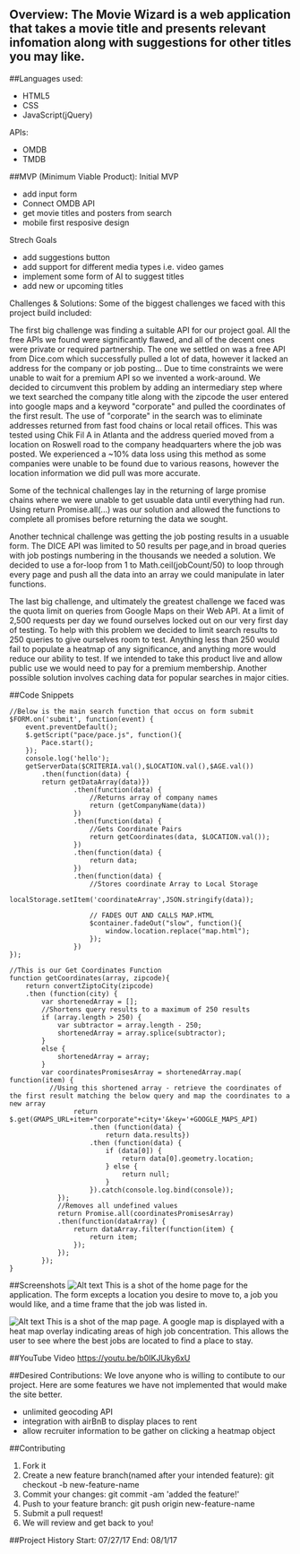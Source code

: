 ## Overview: The Movie Wizard is a web application that takes a movie title and presents relevant infomation along with suggestions for other titles you may like.  
  
##Languages used: 
  - HTML5
  - CSS
  - JavaScript(jQuery)
  
  APIs:
  - OMDB
  - TMDB
  
##MVP (Minimum Viable Product): 
Initial MVP
  - add input form
  - Connect OMDB API
  - get movie titles and posters from search
  - mobile first resposive design
  
Strech Goals
  - add suggestions button
  - add support for different media types i.e. video games
  - implement some form of AI to suggest titles 
  - add new or upcoming titles
  
Challenges & Solutions:
Some of the biggest challenges we faced with this project build included: 

  The first big challenge was finding a suitable API for our project goal. All the free APIs we found were significantly flawed, and all of the decent ones were private or required partnership. The one we settled on was a free API from Dice.com which successfully pulled a lot of data, however it lacked an address for the company or job posting... Due to time constraints we were unable to wait for a premium API so we invented a work-around. We decided to circumvent this problem by adding an intermediary step where we text searched the company title along with the zipcode the user entered into google maps and a keyword "corporate" and pulled the coordinates of the first result. The use of "corporate" in the search was to eliminate addresses returned from fast food chains or local retail offices. This was tested using Chik Fil A in Atlanta and the address queried moved from a location on Roswell road to the company headquarters where the job was posted. We experienced a ~10% data loss using this method as some companies were unable to be found due to various reasons, however the location information we did pull was more accurate. 

  Some of the technical challenges lay in the returning of large promise chains where we were unable to get usuable data until everything had run. Using return Promise.all(...) was our solution and allowed the functions to complete all promises before returning the data we sought. 

  Another technical challenge was getting the job posting results in a usuable form. The DICE API was limited to 50 results per page,and in broad queries with job postings numbering in the thousands we needed a solution. We decided to use a for-loop from 1 to Math.ceil(jobCount/50) to loop through every page and push all the data into an array we could manipulate in later functions.

  The last big challenge, and ultimately the greatest challenge we faced was the quota limit on queries from Google Maps on their Web API. At a limit of 2,500 requests per day we found ourselves locked out on our very first day of testing. To help with this problem we decided to limit search results to 250 queries to give ourselves room to test. Anything less than 250 would fail to populate a heatmap of any significance, and anything more would reduce our ability to test. If we intended to take this product live and allow public use we would need to pay for a premium membership. Another possible solution involves caching data for popular searches in major cities.
  
##Code Snippets
```
//Below is the main search function that occus on form submit 
$FORM.on('submit', function(event) {
    event.preventDefault();
    $.getScript("pace/pace.js", function(){
        Pace.start();
    });
    console.log('hello');
    getServerData($CRITERIA.val(),$LOCATION.val(),$AGE.val())
        .then(function(data) {
        return getDataArray(data)})
                .then(function(data) {
                    //Returns array of company names
                    return (getCompanyName(data))
                })
                .then(function(data) {
                    //Gets Coordinate Pairs 
                    return getCoordinates(data, $LOCATION.val());
                })
                .then(function(data) {
                    return data;
                })
                .then(function(data) {
                    //Stores coordinate Array to Local Storage
                    localStorage.setItem('coordinateArray',JSON.stringify(data));

                    // FADES OUT AND CALLS MAP.HTML 
                    $container.fadeOut("slow", function(){
                        window.location.replace("map.html");
                    });  
                })
});
```

```
//This is our Get Coordinates Function  
function getCoordinates(array, zipcode){
    return convertZiptoCity(zipcode)
    .then (function(city) {
        var shortenedArray = [];
        //Shortens query results to a maximum of 250 results
        if (array.length > 250) {
            var subtractor = array.length - 250;
            shortenedArray = array.splice(subtractor);
        }
        else {
            shortenedArray = array;
        }
        var coordinatesPromisesArray = shortenedArray.map( function(item) {
          //Using this shortened array - retrieve the coordinates of the first result matching the below query and map the coordinates to a new array
                return $.get(GMAPS_URL+item+"corporate"+city+'&key='+GOOGLE_MAPS_API)
                    .then (function(data) {
                        return data.results})
                    .then (function(data) {
                        if (data[0]) {
                            return data[0].geometry.location;
                        } else {
                            return null;
                        }
                    }).catch(console.log.bind(console));
            });
            //Removes all undefined values 
            return Promise.all(coordinatesPromisesArray)
            .then(function(dataArray) {
                return dataArray.filter(function(item) {
                    return item;
                });
            });
        });
}
```
##Screenshots
![Alt text](images/home-page.png?raw=true)
This is a shot of the home page for the application. The form excepts a location you desire to move to, a job you would like, and a time frame that the job was listed in. 

![Alt text](images/atlanta.png?raw=true)
This is a shot of the map page. A google map is displayed with a heat map overlay indicating areas of high job concentration. This allows the user to see where the best jobs are located to find a place to stay. 

##YouTube Video
https://youtu.be/b0IKJUky6xU

##Desired Contributions: We love anyone who is willing to contibute to our project. Here are some features we have not implemented that would make the site better.
  - unlimited geocoding API
  - integration with airBnB to display places to rent
  - allow recruiter information to be gather on clicking a heatmap     object

##Contributing
  1. Fork it
  2. Create a new feature branch(named after your intended feature):    git checkout -b new-feature-name
  3. Commit your changes: git commit -am 'added the feature!'
  4. Push to your feature branch: git push origin new-feature-name
  5. Submit a pull request!
  6. We will review and get back to you!
  
##Project History
Start: 07/27/17
End: 08/1/17